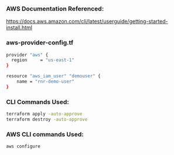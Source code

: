 ### AWS Documentation Referenced:

https://docs.aws.amazon.com/cli/latest/userguide/getting-started-install.html


### aws-provider-config.tf

```sh
provider "aws" {
  region     = "us-east-1"
}

resource "aws_iam_user" "demouser" {
    name = "rnr-demo-user"
}
```

### CLI Commands Used:
```sh
terraform apply -auto-approve
terraform destroy -auto-approve
```

### AWS CLI commands Used:
```sh
aws configure
```
